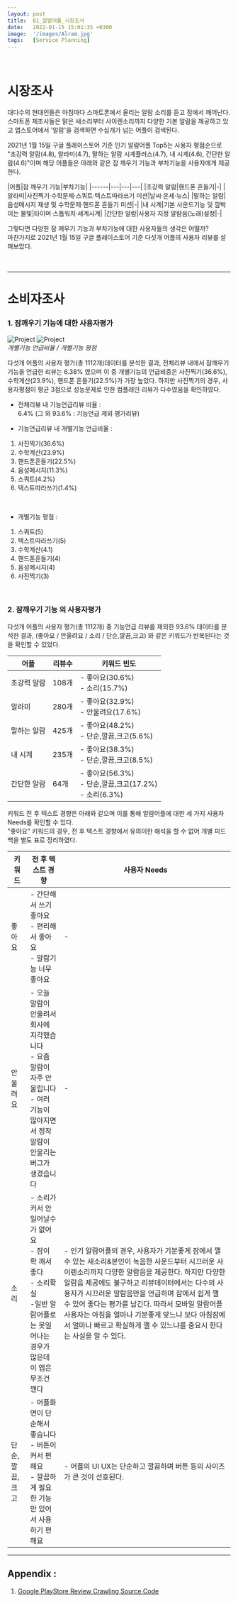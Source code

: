 ```yaml
---
layout: post
title:  01_알람어플_시장조사
date:   2022-01-15 15:01:35 +0300
image:  '/images/Alram.jpg'
tags:   [Service Planning]
---
```

<br/>

# 시장조사  <br/>
대다수의 현대인들은 아침마다 스마트폰에서 울리는 알람 소리를 듣고 잠에서 깨어난다. <br/>
스마트폰 제조사들은 맑은 새소리부터 사이렌소리까지 다양한 기본 알람을 제공하고 있고 앱스토어에서 '알람'을 검색하면 수십개가 넘는 어플이 검색된다. <br/>

2021년 1월 15일 구글 플레이스토어 기준 인기 알람어플 Top5는 사용자 평점순으로 "초강력 알람(4.8), 알라미(4.7), 말하는 알람 시계플러스(4.7), 내 시계(4.6), 간단한 알람(4.6)"이며 해당 어플들은 아래와 같은 잠 깨우기 기능과 부차기능을 사용자에게 제공한다.<br/>


|어플|잠 깨우기 기능|부차기능|
|------|---|---|---|
|초강력 알람|핸드폰 흔들기|-|
|알라미|사진찍기·수학문제·스쿼트·텍스트따라쓰기 미션|날씨·운세·뉴스|
|말하는 알람|음성메시지 재생 및 수학문제·핸드폰 흔들기 미션|-|
|내 시계|기본 사운드기능 및 깜박이는 불빛|타이머·스톱워치·세계시계|
|간단한 알람|사용자 지정 알람음(노래)설정|-|


그렇다면 다양한 잠 깨우기 기능과 부차기능에 대한 사용자들의 생각은 어떨까?<br/>
마찬가지로 2021년 1월 15일 구글 플레이스토어 기준 다섯개 어플의 사용자 리뷰를 살펴보았다.<br/><br/><br/>

___
 
# 소비자조사 <br/>

### 1. 잠깨우기 기능에 대한 사용자평가<br/>

<div class="gallery-box">
  <div class="gallery">
    <img src="/images/Posting/AlramApp/02.png" alt="Project">
    <img src="/images/Posting/AlramApp/01.png" alt="Project">
  </div>
  <em>개별기능 언급비율 / 개별기능 평점</em>
</div>

다섯개 어플의 사용자 평가(총 1112개)데이터를 분석한 결과,
전체리뷰 내에서 잠깨우기 기능을 언급한 리뷰는 6.38% 였으며 이 중 개별기능의 언급비중은 사진찍기(36.6%), 수학계산(23.9%), 핸드폰 흔들기(22.5%)가 가장 높았다. 하지만 사진찍기의 경우, 사용자평점이 평균 3점으로 성능문제로 인한 컴플레인 리뷰가 다수였음을 확인하였다.

* 전체리뷰 내 기능언급리뷰 비율 : <br/>
6.4% (그 외 93.6% : 기능언급 제외 평가리뷰)<br/>

* 기능언급리뷰 내 개별기능 언급비율 : <br/>
1. 사진찍기(36.6%)<br/>
2. 수학계산(23.9%)<br/>
3. 핸드폰흔들기(22.5%)<br/>
4. 음성메시지(11.3%)<br/>
5. 스쿼트(4.2%)<br/>
6. 텍스트따라쓰기(1.4%) <br/>
<br/>

* 개별기능 평점 : <br/>
1. 스쿼트(5)<br/>
2. 텍스트따라쓰기(5)<br/>
3. 수학계산(4.1)<br/>
4. 핸드폰흔들기(4)<br/>
5. 음성메시지(4)<br/>
6. 사진찍기(3)<br/>
<br/>

### 2. 잠깨우기 기능 외 사용자평가<br/>
다섯개 어플의 사용자 평가(총 1112개) 중 기능언급 리뷰를 제외한 93.6% 데이터를 분석한 결과,
(좋아요 / 안울려요 / 소리 / 단순,깔끔,크고) 와 같은 키워드가 반복된다는 것을 확인할 수 있었다. <br/>

|어플|리뷰수|키워드 빈도|
|------|---|---|
|초강력 알람|108개|- 좋아요(30.6%)<br/>- 소리(15.7%)<br/>|
|알라미|280개|- 좋아요(32.9%)<br/>- 안울려요(17.6%)|
|말하는 알람|425개|- 좋아요(48.2%)<br/>- 단순,깔끔,크고(5.6%)|
|내 시계|235개|- 좋아요(38.3%)<br/>- 단순,깔끔,크고(8.5%)|
|간단한 알람|64개|- 좋아요(56.3%)<br/>- 단순,깔끔,크고(17.2%)<br/>- 소리(6.3%)|

키워드 전 후 텍스트 경향은 아래와 같으며 이를 통해 알람어플에 대한 세 가지 사용자 Needs를 확인할 수 있다.<br/>
"좋아요" 키워드의 경우, 전 후 텍스트 경향에서 유의미한 해석을 할 수 없어 개별 피드백을 별도 표로 정리하였다. <br/>


|키워드|전 후 텍스트 경향|사용자 Needs|
|------|---|---|
|좋아요|- 간단해서 쓰기 좋아요<br/>- 편리해서 좋아요<br/>- 알람기능 너무 좋아요|-|
|안울려요|- 오늘 알람이 안울려서 회사에 지각했습니다<br/>- 요즘 알람이 자주 안울립니다<br/>- 여러 기능이 많아지면서 정작 알람이 안울리는 버그가 생겼습니다|-|
|소리|- 소리가 커서 안일어날수가 없어요<br/>- 잠이 확 깨서 좋다<br/>- 소리확실 <br/>-일반 알람어플로는 못일어나는 경우가 많은데 이 앱은 무조건 깬다|- 인기 알람어플의 경우, 사용자가 기분좋게 잠에서 깰 수 있는 새소리&본인이 녹음한 사운드부터 시끄러운 사이렌소리까지 다양한 알람음을 제공한다. 하지만 다양한 알람음 제공에도 불구하고 리뷰데이터에서는 다수의 사용자가 시끄러운 알람음만을 언급하며 잠에서 쉽게 깰 수 있어 좋다는 평가를 남긴다. 따라서 모바일 알람어플 사용자는 아침을 얼마나 기분좋게 맞느냐 보다 아침잠에서 얼마나 빠르고 확실하게 깰 수 있느냐를 중요시 한다는 사실을 알 수 있다.|
|단순,깔끔,크고|- 어플화면이 단순해서 좋습니다<br/>- 버튼이 커서 편해요<br/>- 깔끔하게 필요한 기능만 있어서 사용하기 편해요|- 어플의 UI UX는 단순하고 깔끔하며 버튼 등의 사이즈가 큰 것이 선호된다. |


<!--사진찍기, 수학계산, 핸드폰 흔들기의 언급비중이 가장 높은데, 이 중 사진찍기는 평점이 4점 이하니까 제외 즉 수학계산과 핸드폰 흔들기가 가장 좋다는 것 (일단 이거 relicate)

기능언급 제외 나머지 90%이상의 데이터에서 Needs뽑아내기
사용자들은 ~~하다 라고 정의(어떤 기능을 좋아하고, 어떤 ~를 좋아한다)

따라서 일단 replicate하고 추가기능도 제공하는 어플을 만들거임

그리고 그 다음 포스팅에서 서비스 설계도그리고
그 다음 포스팅에서는 UI UX논문다루고
그 다음 포스팅에서는 UI UX Design 올리고
그 다음에 개발ㄴ!-->

___

## Appendix : <br/>
1. [Google PlayStore Review Crawling Source Code](https://hongdaye71.github.io/blog/crawling)

